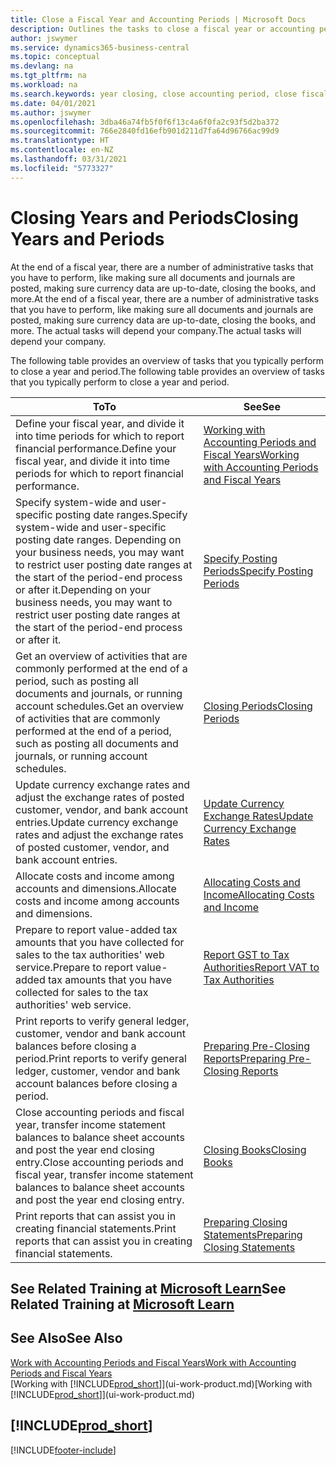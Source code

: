 ```yaml
---
title: Close a Fiscal Year and Accounting Periods | Microsoft Docs
description: Outlines the tasks to close a fiscal year or accounting period, for example, making sure documents and journals are posted and verifying bank balances.
author: jswymer
ms.service: dynamics365-business-central
ms.topic: conceptual
ms.devlang: na
ms.tgt_pltfrm: na
ms.workload: na
ms.search.keywords: year closing, close accounting period, close fiscal year, bank account detailed trial balance
ms.date: 04/01/2021
ms.author: jswymer
ms.openlocfilehash: 3dba46a74fb5f0f6f13c4a6f0fa2c93f5d2ba372
ms.sourcegitcommit: 766e2840fd16efb901d211d7fa64d96766ac99d9
ms.translationtype: HT
ms.contentlocale: en-NZ
ms.lasthandoff: 03/31/2021
ms.locfileid: "5773327"
---
```

# <a name="closing-years-and-periods"></a><span data-ttu-id="60fcf-103">Closing Years and Periods</span><span class="sxs-lookup"><span data-stu-id="60fcf-103">Closing Years and Periods</span></span>

<span data-ttu-id="60fcf-104">At the end of a fiscal year, there are a number of administrative tasks that you have to perform, like making sure all documents and journals are posted, making sure currency data are up-to-date, closing the books, and more.</span><span class="sxs-lookup"><span data-stu-id="60fcf-104">At the end of a fiscal year, there are a number of administrative tasks that you have to perform, like making sure all documents and journals are posted, making sure currency data are up-to-date, closing the books, and more.</span></span> <span data-ttu-id="60fcf-105">The actual tasks will depend your company.</span><span class="sxs-lookup"><span data-stu-id="60fcf-105">The actual tasks will depend your company.</span></span>

<span data-ttu-id="60fcf-106">The following table provides an overview of tasks that you typically perform to close a year and period.</span><span class="sxs-lookup"><span data-stu-id="60fcf-106">The following table provides an overview of tasks that you typically perform to close a year and period.</span></span>

| <span data-ttu-id="60fcf-107">To</span><span class="sxs-lookup"><span data-stu-id="60fcf-107">To</span></span> | <span data-ttu-id="60fcf-108">See</span><span class="sxs-lookup"><span data-stu-id="60fcf-108">See</span></span> |
| --- | --- |
| <span data-ttu-id="60fcf-109">Define your fiscal year, and divide it into time periods for which to report financial performance.</span><span class="sxs-lookup"><span data-stu-id="60fcf-109">Define your fiscal year, and divide it into time periods for which to report financial performance.</span></span> | [<span data-ttu-id="60fcf-110">Working with Accounting Periods and Fiscal Years</span><span class="sxs-lookup"><span data-stu-id="60fcf-110">Working with Accounting Periods and Fiscal Years</span></span>](finance-accounting-periods-and-fiscal-years.md)|
| <span data-ttu-id="60fcf-111">Specify system-wide and user-specific posting date ranges.</span><span class="sxs-lookup"><span data-stu-id="60fcf-111">Specify system-wide and user-specific posting date ranges.</span></span> <span data-ttu-id="60fcf-112">Depending on your business needs, you may want to restrict user posting date ranges at the start of the period-end process or after it.</span><span class="sxs-lookup"><span data-stu-id="60fcf-112">Depending on your business needs, you may want to restrict user posting date ranges at the start of the period-end process or after it.</span></span> |[<span data-ttu-id="60fcf-113">Specify Posting Periods</span><span class="sxs-lookup"><span data-stu-id="60fcf-113">Specify Posting Periods</span></span>](finance-how-specify-posting-periods.md) |
| <span data-ttu-id="60fcf-114">Get an overview of activities that are commonly performed at the end of a period, such as posting all documents and journals, or running account schedules.</span><span class="sxs-lookup"><span data-stu-id="60fcf-114">Get an overview of activities that are commonly performed at the end of a period, such as posting all documents and journals, or running account schedules.</span></span> |[<span data-ttu-id="60fcf-115">Closing Periods</span><span class="sxs-lookup"><span data-stu-id="60fcf-115">Closing Periods</span></span>](year-how-complete-period-end-processes.md) |
| <span data-ttu-id="60fcf-116">Update currency exchange rates and adjust the exchange rates of posted customer, vendor, and bank account entries.</span><span class="sxs-lookup"><span data-stu-id="60fcf-116">Update currency exchange rates and adjust the exchange rates of posted customer, vendor, and bank account entries.</span></span> |[<span data-ttu-id="60fcf-117">Update Currency Exchange Rates</span><span class="sxs-lookup"><span data-stu-id="60fcf-117">Update Currency Exchange Rates</span></span>](finance-how-update-currencies.md) |
| <span data-ttu-id="60fcf-118">Allocate costs and income among accounts and dimensions.</span><span class="sxs-lookup"><span data-stu-id="60fcf-118">Allocate costs and income among accounts and dimensions.</span></span> |[<span data-ttu-id="60fcf-119">Allocating Costs and Income</span><span class="sxs-lookup"><span data-stu-id="60fcf-119">Allocating Costs and Income</span></span>](year-allocate-costs-income.md) |
| <span data-ttu-id="60fcf-120">Prepare to report value-added tax amounts that you have collected for sales to the tax authorities' web service.</span><span class="sxs-lookup"><span data-stu-id="60fcf-120">Prepare to report value-added tax amounts that you have collected for sales to the tax authorities' web service.</span></span> |[<span data-ttu-id="60fcf-121">Report GST to Tax Authorities</span><span class="sxs-lookup"><span data-stu-id="60fcf-121">Report VAT to Tax Authorities</span></span>](finance-how-report-vat.md)|
| <span data-ttu-id="60fcf-122">Print reports to verify general ledger, customer, vendor and bank account balances before closing a period.</span><span class="sxs-lookup"><span data-stu-id="60fcf-122">Print reports to verify general ledger, customer, vendor and bank account balances before closing a period.</span></span> |[<span data-ttu-id="60fcf-123">Preparing Pre-Closing Reports</span><span class="sxs-lookup"><span data-stu-id="60fcf-123">Preparing Pre-Closing Reports</span></span>](year-prepare-preclose-reports.md) |
| <span data-ttu-id="60fcf-124">Close accounting periods and fiscal year, transfer income statement balances to balance sheet accounts and post the year end closing entry.</span><span class="sxs-lookup"><span data-stu-id="60fcf-124">Close accounting periods and fiscal year, transfer income statement balances to balance sheet accounts and post the year end closing entry.</span></span> |[<span data-ttu-id="60fcf-125">Closing Books</span><span class="sxs-lookup"><span data-stu-id="60fcf-125">Closing Books</span></span>](year-close-books.md) |
| <span data-ttu-id="60fcf-126">Print reports that can assist you in creating financial statements.</span><span class="sxs-lookup"><span data-stu-id="60fcf-126">Print reports that can assist you in creating financial statements.</span></span> |[<span data-ttu-id="60fcf-127">Preparing Closing Statements</span><span class="sxs-lookup"><span data-stu-id="60fcf-127">Preparing Closing Statements</span></span>](year-prepare-close-statement.md) |

## <a name="see-related-training-at-microsoft-learn"></a><span data-ttu-id="60fcf-128">See Related Training at [Microsoft Learn](/learn/modules/close-fiscal-year-dynamics-365-business-central/index)</span><span class="sxs-lookup"><span data-stu-id="60fcf-128">See Related Training at [Microsoft Learn](/learn/modules/close-fiscal-year-dynamics-365-business-central/index)</span></span>

## <a name="see-also"></a><span data-ttu-id="60fcf-129">See Also</span><span class="sxs-lookup"><span data-stu-id="60fcf-129">See Also</span></span>

[<span data-ttu-id="60fcf-130">Work with Accounting Periods and Fiscal Years</span><span class="sxs-lookup"><span data-stu-id="60fcf-130">Work with Accounting Periods and Fiscal Years</span></span>](finance-accounting-periods-and-fiscal-years.md)  
<span data-ttu-id="60fcf-131">[Working with [!INCLUDE[prod_short](includes/prod_short.md)]](ui-work-product.md)</span><span class="sxs-lookup"><span data-stu-id="60fcf-131">[Working with [!INCLUDE[prod_short](includes/prod_short.md)]](ui-work-product.md)</span></span>

## [!INCLUDE[prod_short](includes/free_trial_md.md)]  


[!INCLUDE[footer-include](includes/footer-banner.md)]